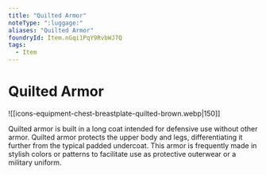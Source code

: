 ```yaml
---
title: "Quilted Armor"
noteType: ":luggage:"
aliases: "Quilted Armor"
foundryId: Item.nGqi1PqY9RvbWJ7Q
tags:
  - Item
---
```


# Quilted Armor
![[icons-equipment-chest-breastplate-quilted-brown.webp|150]]

Quilted armor is built in a long coat intended for defensive use without other armor. Quilted armor protects the upper body and legs, differentiating it further from the typical padded undercoat. This armor is frequently made in stylish colors or patterns to facilitate use as protective outerwear or a military uniform.
